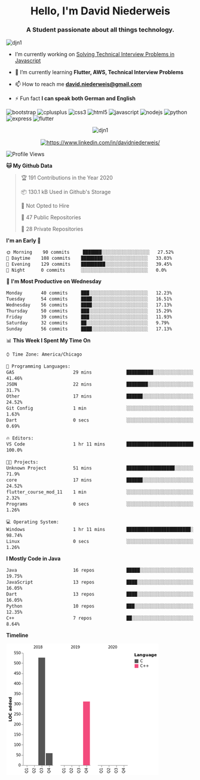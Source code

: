 <h1 align="center">Hello, I'm David Niederweis</h1>
<h3 align="center">A Student passionate about all things technology.</h3>

<p align="left"> <img src="https://komarev.com/ghpvc/?username=djn1" alt="djn1" /> </p>

- I’m currently working on [Solving Technical Interview Problems in Javascript](https://github.com/DJN1/CTCI)

- 🌱 I’m currently learning **Flutter, AWS, Technical Interview Problems**

- 📫 How to reach me **david.niederweis@gmail.com**

- ⚡ Fun fact **I can speak both German and English**

<p align="left"><img src="https://devicons.github.io/devicon/devicon.git/icons/bootstrap/bootstrap-plain.svg" alt="bootstrap" width="20" height="20"/> <img src="https://devicons.github.io/devicon/devicon.git/icons/cplusplus/cplusplus-original.svg" alt="cplusplus" width="20" height="20"/> <img src="https://devicons.github.io/devicon/devicon.git/icons/css3/css3-original-wordmark.svg" alt="css3" width="20" height="20"/> <img src="https://devicons.github.io/devicon/devicon.git/icons/html5/html5-original-wordmark.svg" alt="html5" width="20" height="20"/> <img src="https://devicons.github.io/devicon/devicon.git/icons/javascript/javascript-original.svg" alt="javascript" width="20" height="20"/> <img src="https://devicons.github.io/devicon/devicon.git/icons/nodejs/nodejs-original-wordmark.svg" alt="nodejs" width="20" height="20"/> <img src="https://devicons.github.io/devicon/devicon.git/icons/python/python-original-wordmark.svg" alt="python" width="20" height="20"/> <img src="https://devicons.github.io/devicon/devicon.git/icons/express/express-original-wordmark.svg" alt="express" width="20" height="20"/> <img src="https://cdn.jsdelivr.net/npm/simple-icons@3.1.0/icons/flutter.svg" alt="flutter" width="20" height="20"/></p><p align="center"> <img src="https://github-readme-stats.vercel.app/api?username=djn1&show_icons=true" alt="djn1" /> </p>

<p align="center">
<a href="https://linkedin.com/in/https://www.linkedin.com/in/davidniederweis/" target="blank"><img align="center" src="https://cdn.jsdelivr.net/npm/simple-icons@3.0.1/icons/linkedin.svg" alt="https://www.linkedin.com/in/davidniederweis/" height="20" width="20" /></a>
</p>

<!--START_SECTION:waka-->
![Profile Views](http://img.shields.io/badge/Profile%20Views-0-blue)

**🐱 My Github Data** 

> 🏆 191 Contributions in the Year 2020
 > 
> 📦 130.1 kB Used in Github's Storage 
 > 
> 🚫 Not Opted to Hire
 > 
> 📜 47 Public Repositories
 > 
> 🔑 28 Private Repositories 

**I'm an Early 🐤** 

```text
🌞 Morning    90 commits     ███████░░░░░░░░░░░░░░░░░░   27.52% 
🌆 Daytime    108 commits    ████████░░░░░░░░░░░░░░░░░   33.03% 
🌃 Evening    129 commits    █████████░░░░░░░░░░░░░░░░   39.45% 
🌙 Night      0 commits      ░░░░░░░░░░░░░░░░░░░░░░░░░   0.0%

```
📅 **I'm Most Productive on Wednesday** 

```text
Monday       40 commits     ███░░░░░░░░░░░░░░░░░░░░░░   12.23% 
Tuesday      54 commits     ████░░░░░░░░░░░░░░░░░░░░░   16.51% 
Wednesday    56 commits     ████░░░░░░░░░░░░░░░░░░░░░   17.13% 
Thursday     50 commits     ███░░░░░░░░░░░░░░░░░░░░░░   15.29% 
Friday       39 commits     ███░░░░░░░░░░░░░░░░░░░░░░   11.93% 
Saturday     32 commits     ██░░░░░░░░░░░░░░░░░░░░░░░   9.79% 
Sunday       56 commits     ████░░░░░░░░░░░░░░░░░░░░░   17.13%

```


📊 **This Week I Spent My Time On** 

```text
⌚︎ Time Zone: America/Chicago

💬 Programming Languages: 
GAS                      29 mins             ██████████░░░░░░░░░░░░░░░   41.46% 
JSON                     22 mins             ████████░░░░░░░░░░░░░░░░░   31.7% 
Other                    17 mins             ██████░░░░░░░░░░░░░░░░░░░   24.52% 
Git Config               1 min               ░░░░░░░░░░░░░░░░░░░░░░░░░   1.63% 
Dart                     0 secs              ░░░░░░░░░░░░░░░░░░░░░░░░░   0.69%

🔥 Editors: 
VS Code                  1 hr 11 mins        █████████████████████████   100.0%

🐱‍💻 Projects: 
Unknown Project          51 mins             ██████████████████░░░░░░░   71.9% 
core                     17 mins             ██████░░░░░░░░░░░░░░░░░░░   24.52% 
flutter_course_mod_11    1 min               ░░░░░░░░░░░░░░░░░░░░░░░░░   2.32% 
Programs                 0 secs              ░░░░░░░░░░░░░░░░░░░░░░░░░   1.26%

💻 Operating System: 
Windows                  1 hr 11 mins        ████████████████████████░   98.74% 
Linux                    0 secs              ░░░░░░░░░░░░░░░░░░░░░░░░░   1.26%

```

**I Mostly Code in Java** 

```text
Java                     16 repos            █████░░░░░░░░░░░░░░░░░░░░   19.75% 
JavaScript               13 repos            ████░░░░░░░░░░░░░░░░░░░░░   16.05% 
Dart                     13 repos            ████░░░░░░░░░░░░░░░░░░░░░   16.05% 
Python                   10 repos            ███░░░░░░░░░░░░░░░░░░░░░░   12.35% 
C++                      7 repos             ██░░░░░░░░░░░░░░░░░░░░░░░   8.64%

```


**Timeline**

![Chart not found](https://github.com/DJN1/DJN1/blob/master/charts/bar_graph.png) 


<!--END_SECTION:waka-->
